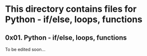 # This directory contains files for Python - if/else, loops, functions
## 0x01. Python - if/else, loops, functions

To be edited soon...
